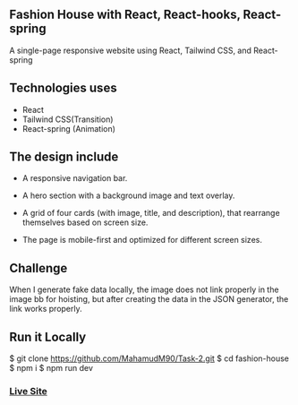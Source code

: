 ## Fashion House with React, React-hooks, React-spring

A single-page responsive website using React, Tailwind CSS, and React-spring

## Technologies uses
 - React
 - Tailwind CSS(Transition)
 - React-spring (Animation)
## The design include
 - A responsive navigation bar.

 - A hero section with a background image and text overlay.

-  A grid of four cards (with image, title, and description), that rearrange themselves based on screen size.

-  The page is mobile-first and optimized for different screen sizes.
  
  ## Challenge
  When I generate fake data locally, the image does not link properly in the image bb for hoisting, but after creating the data in the JSON generator, the link works properly.

  ## Run it Locally
  $ git clone https://github.com/MahamudM90/Task-2.git
  $ cd fashion-house
  $ npm i
  $ npm run dev

  ###    [Live Site](https://steadtask2.netlify.app)
